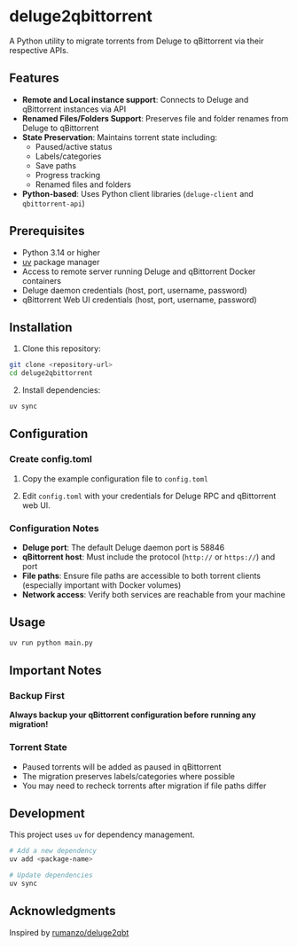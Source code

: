 # deluge2qbittorrent

A Python utility to migrate torrents from Deluge to qBittorrent via their respective APIs.

## Features

- **Remote and Local instance support**: Connects to Deluge and qBittorrent instances via API
- **Renamed Files/Folders Support**: Preserves file and folder renames from Deluge to qBittorrent
- **State Preservation**: Maintains torrent state including:
  - Paused/active status
  - Labels/categories
  - Save paths
  - Progress tracking
  - Renamed files and folders
- **Python-based**: Uses Python client libraries (`deluge-client` and `qbittorrent-api`)

## Prerequisites

- Python 3.14 or higher
- [uv](https://github.com/astral-sh/uv) package manager
- Access to remote server running Deluge and qBittorrent Docker containers
- Deluge daemon credentials (host, port, username, password)
- qBittorrent Web UI credentials (host, port, username, password)

## Installation

1. Clone this repository:

```bash
git clone <repository-url>
cd deluge2qbittorrent
```

2. Install dependencies:

```bash
uv sync
```

## Configuration

### Create config.toml

1. Copy the example configuration file to `config.toml`

2. Edit `config.toml` with your credentials for Deluge RPC and qBittorrent web UI.

### Configuration Notes

- **Deluge port**: The default Deluge daemon port is 58846
- **qBittorrent host**: Must include the protocol (`http://` or `https://`) and port
- **File paths**: Ensure file paths are accessible to both torrent clients (especially important with Docker volumes)
- **Network access**: Verify both services are reachable from your machine

## Usage

```bash
uv run python main.py
```

## Important Notes

### Backup First

**Always backup your qBittorrent configuration before running any migration!**

### Torrent State

- Paused torrents will be added as paused in qBittorrent
- The migration preserves labels/categories where possible
- You may need to recheck torrents after migration if file paths differ

## Development

This project uses `uv` for dependency management.

```bash
# Add a new dependency
uv add <package-name>

# Update dependencies
uv sync
```

## Acknowledgments

Inspired by [rumanzo/deluge2qbt](https://github.com/rumanzo/deluge2qbt)
